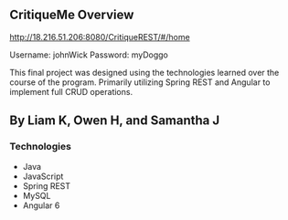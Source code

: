 ## CritiqueMe Overview

http://18.216.51.206:8080/CritiqueREST/#/home

Username: johnWick
Password: myDoggo

This final project was designed using the technologies learned over the course of the program. Primarily utilizing Spring REST and Angular to implement full CRUD operations.

## By Liam K, Owen H, and Samantha J

### Technologies

* Java
* JavaScript
* Spring REST
* MySQL
* Angular 6
